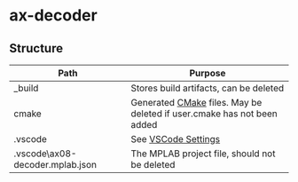 
# ax-decoder

## Structure


| Path                            | Purpose                                                                                      |
|---------------------------------|----------------------------------------------------------------------------------------------|
| _build                          | Stores build artifacts, can be deleted                                                       |
| cmake                           | Generated [CMake](https://cmake.org/) files. May be deleted if user.cmake has not been added |
| .vscode                         | See [VSCode Settings](https://code.visualstudio.com/docs/getstarted/settings)                |
| .vscode\ax08-decoder.mplab.json | The MPLAB project file, should not be deleted                                                |

